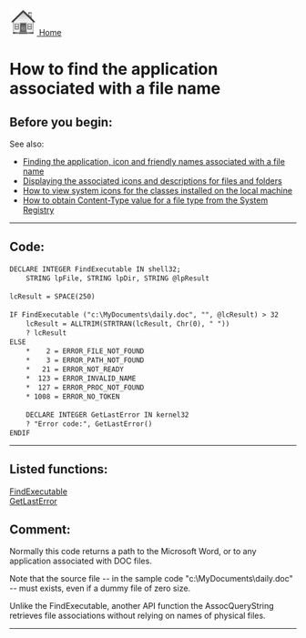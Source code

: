 [<img src="../images/home.png"> Home ](https://github.com/VFPX/Win32API)  

# How to find the application associated with a file name

## Before you begin:
See also:

* [Finding the application, icon and friendly names associated with a file name](sample_584.md)  
* [Displaying the associated icons and descriptions for files and folders](sample_530.md)  
* [How to view system icons for the classes installed on the local machine](sample_544.md)  
* [How to obtain Content-Type value for a file type from the System Registry](sample_468.md)  
  
***  


## Code:
```foxpro  
DECLARE INTEGER FindExecutable IN shell32;
	STRING lpFile, STRING lpDir, STRING @lpResult

lcResult = SPACE(250)

IF FindExecutable ("c:\MyDocuments\daily.doc", "", @lcResult) > 32
	lcResult = ALLTRIM(STRTRAN(lcResult, Chr(0), " "))
	? lcResult
ELSE
	*    2 = ERROR_FILE_NOT_FOUND
	*    3 = ERROR_PATH_NOT_FOUND
	*   21 = ERROR_NOT_READY
	*  123 = ERROR_INVALID_NAME
	*  127 = ERROR_PROC_NOT_FOUND
	* 1008 = ERROR_NO_TOKEN

	DECLARE INTEGER GetLastError IN kernel32
	? "Error code:", GetLastError()
ENDIF  
```  
***  


## Listed functions:
[FindExecutable](../libraries/shell32/FindExecutable.md)  
[GetLastError](../libraries/kernel32/GetLastError.md)  

## Comment:
Normally this code returns a path to the Microsoft Word, or to any application associated with DOC files.   
  
Note that the source file -- in the sample code "c:\MyDocuments\daily.doc" -- must exists, even if a dummy file of zero size.  
  
Unlike the FindExecutable, another API function the AssocQueryString retrieves file associations without relying on names of physical files.  
  
***  

